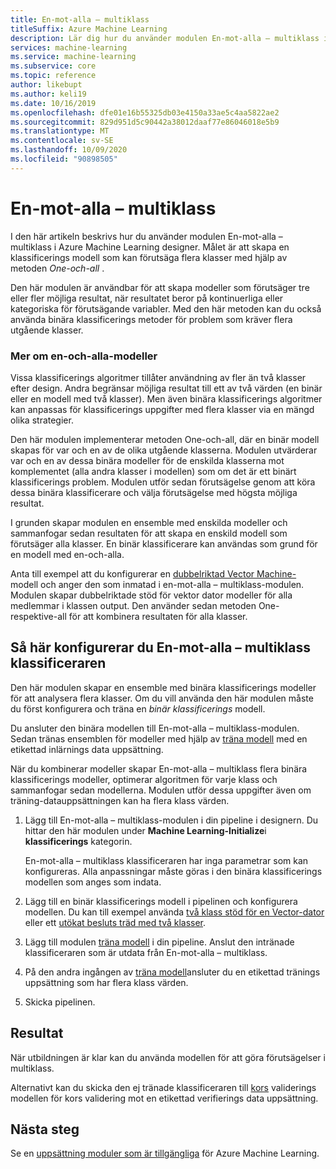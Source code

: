 ```yaml
---
title: En-mot-alla – multiklass
titleSuffix: Azure Machine Learning
description: Lär dig hur du använder modulen En-mot-alla – multiklass i Azure Machine Learning för att skapa en klassificerings modell med multiklasser från en ensemble av binära klassificerings modeller.
services: machine-learning
ms.service: machine-learning
ms.subservice: core
ms.topic: reference
author: likebupt
ms.author: keli19
ms.date: 10/16/2019
ms.openlocfilehash: dfe01e16b55325db03e4150a33ae5c4aa5822ae2
ms.sourcegitcommit: 829d951d5c90442a38012daaf77e86046018e5b9
ms.translationtype: MT
ms.contentlocale: sv-SE
ms.lasthandoff: 10/09/2020
ms.locfileid: "90898505"
---
```

# <a name="one-vs-all-multiclass"></a>En-mot-alla – multiklass

I den här artikeln beskrivs hur du använder modulen En-mot-alla – multiklass i Azure Machine Learning designer. Målet är att skapa en klassificerings modell som kan förutsäga flera klasser med hjälp av metoden *One-och-all* .

Den här modulen är användbar för att skapa modeller som förutsäger tre eller fler möjliga resultat, när resultatet beror på kontinuerliga eller kategoriska för förutsägande variabler. Med den här metoden kan du också använda binära klassificerings metoder för problem som kräver flera utgående klasser.

### <a name="more-about-one-versus-all-models"></a>Mer om en-och-alla-modeller

Vissa klassificerings algoritmer tillåter användning av fler än två klasser efter design. Andra begränsar möjliga resultat till ett av två värden (en binär eller en modell med två klasser). Men även binära klassificerings algoritmer kan anpassas för klassificerings uppgifter med flera klasser via en mängd olika strategier. 

Den här modulen implementerar metoden One-och-all, där en binär modell skapas för var och en av de olika utgående klasserna. Modulen utvärderar var och en av dessa binära modeller för de enskilda klasserna mot komplementet (alla andra klasser i modellen) som om det är ett binärt klassificerings problem. Modulen utför sedan förutsägelse genom att köra dessa binära klassificerare och välja förutsägelse med högsta möjliga resultat.  

I grunden skapar modulen en ensemble med enskilda modeller och sammanfogar sedan resultaten för att skapa en enskild modell som förutsäger alla klasser. En binär klassificerare kan användas som grund för en modell med en-och-alla.  

Anta till exempel att du konfigurerar en [dubbelriktad Vector Machine-](two-class-support-vector-machine.md) modell och anger den som inmatad i en-mot-alla – multiklass-modulen. Modulen skapar dubbelriktade stöd för vektor dator modeller för alla medlemmar i klassen output. Den använder sedan metoden One-respektive-all för att kombinera resultaten för alla klasser.  

## <a name="how-to-configure-the-one-vs-all-multiclass-classifier"></a>Så här konfigurerar du En-mot-alla – multiklass klassificeraren  

Den här modulen skapar en ensemble med binära klassificerings modeller för att analysera flera klasser. Om du vill använda den här modulen måste du först konfigurera och träna en *binär klassificerings* modell. 

Du ansluter den binära modellen till En-mot-alla – multiklass-modulen. Sedan tränas ensemblen för modeller med hjälp av [träna modell](train-model.md) med en etikettad inlärnings data uppsättning.

När du kombinerar modeller skapar En-mot-alla – multiklass flera binära klassificerings modeller, optimerar algoritmen för varje klass och sammanfogar sedan modellerna. Modulen utför dessa uppgifter även om träning-datauppsättningen kan ha flera klass värden.

1. Lägg till En-mot-alla – multiklass-modulen i din pipeline i designern. Du hittar den här modulen under **Machine Learning-Initialize**i **klassificerings** kategorin.

   En-mot-alla – multiklass klassificeraren har inga parametrar som kan konfigureras. Alla anpassningar måste göras i den binära klassificerings modellen som anges som indata.

2. Lägg till en binär klassificerings modell i pipelinen och konfigurera modellen. Du kan till exempel använda [två klass stöd för en Vector-dator](two-class-support-vector-machine.md) eller ett [utökat besluts träd med två klasser](two-class-boosted-decision-tree.md).

3. Lägg till modulen [träna modell](train-model.md) i din pipeline. Anslut den intränade klassificeraren som är utdata från En-mot-alla – multiklass.

4. På den andra ingången av [träna modell](train-model.md)ansluter du en etikettad tränings uppsättning som har flera klass värden.

5. Skicka pipelinen.

## <a name="results"></a>Resultat

När utbildningen är klar kan du använda modellen för att göra förutsägelser i multiklass.

Alternativt kan du skicka den ej tränade klassificeraren till [kors](cross-validate-model.md) validerings modellen för kors validering mot en etikettad verifierings data uppsättning.


## <a name="next-steps"></a>Nästa steg

Se en [uppsättning moduler som är tillgängliga](module-reference.md) för Azure Machine Learning. 
